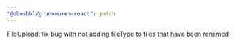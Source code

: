 ```yaml
---
"@obosbbl/grunnmuren-react": patch
---
```


FileUpload: fix bug with not adding fileType to files that have been renamed
